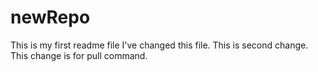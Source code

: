 # newRepo
This is my first readme file
I've changed this file.
This is second change.
This change is for pull command.
